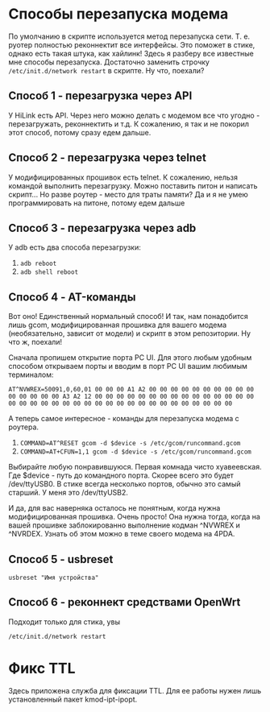 # Способы перезапуска модема
По умолчанию в скрипте используется метод перезапуска сети. Т. е. руотер полностью реконнектит все интерфейсы. Это поможет в стике, однако есть такая штука, как хайлинк! Здесь я разберу все известные мне способы перезапуска. Достаточно заменить строчку `/etc/init.d/network restart` в скрипте. Ну что, поехали?

## Способ 1 - перезагрузка через API
У HiLink есть API. Через него можно делать с модемом все что угодно - перезагружать, реконнектить и т.д. К сожалению, я так и не покорил этот способ, потому сразу едем дальше.

## Способ 2 - перезагрузка через telnet
У модифицированных прошивок есть telnet. К сожалению, нельзя командой выполнить перезагрузку. Можно поставить питон и написать скрипт... Но разве роутер - место для траты памяти? Да и я не умею программировать на питоне, потому едем дальше

## Способ 3 - перезагрузка через adb
У adb есть два способа перезагрузки:

 1. `adb reboot`
 2. `adb shell reboot`

## Способ 4 - AT-команды
Вот оно! Единственный нормальный способ!
И так, нам понадобится лишь gcom, модифицированная прошивка для вашего модема (необязательно, зависит от модели) и скрипт в этом репозитории.
Ну что ж, поехали!
 
Сначала пропишем открытие порта PC UI. Для этого любым удобным способом открываем порты и вводим в порт PC UI вашим любимым терминалом:

`AT^NVWREX=50091,0,60,01 00 00 00 A1 A2 00 00 00 00 00 00 00 00 00 00 00 00 00 00 00 A3 A2 12 00 00 00 00 00 00 00 00 00 00 00 00 00 00 00 00 00 00 00 00 00 00 00 00 00 00 00 00 00 00 00 00 00 00 00 00`

А теперь самое интересное - команды для перезапуска модема с роутера.

 1. `COMMAND=AT^RESET gcom -d $device -s /etc/gcom/runcommand.gcom`
 2. `COMMAND=AT+CFUN=1,1 gcom -d $device -s /etc/gcom/runcommand.gcom`
 
Выбирайте любую понравившуюся. Первая комнада чисто хуавеевская. Где $device - путь до командного порта. Скорее всего это будет /dev/ttyUSB0. В стике всегда несколько портов, обычно это самый старший. У меня это /dev/ttyUSB2.

И да, для вас наверняка осталось не понятным, когда нужна модифицированная прошивка. Очень просто! Она нужна тогда, когда на вашей прошивке заблокированно выполнение кодман ^NVWREX и ^NVRDEX. Узнать об этом можно в теме своего модема на 4PDA.

## Способ 5 - usbreset
`usbreset "Имя устройства"`

## Способ 6 - реконнект средствами OpenWrt
Подходит только для стика, увы

`/etc/init.d/network restart`

# Фикс TTL
Здесь приложена служба для фиксации TTL. Для ее работы нужен лишь установленный пакет kmod-ipt-ipopt.
 
